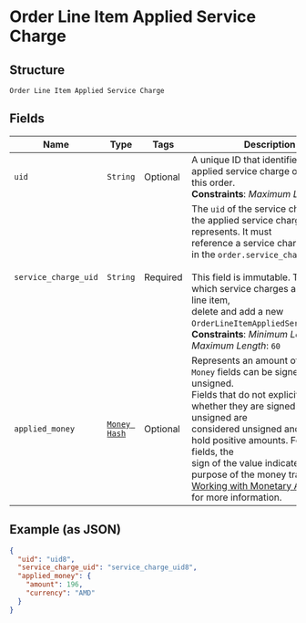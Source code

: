 
# Order Line Item Applied Service Charge

## Structure

`Order Line Item Applied Service Charge`

## Fields

| Name | Type | Tags | Description |
|  --- | --- | --- | --- |
| `uid` | `String` | Optional | A unique ID that identifies the applied service charge only within this order.<br>**Constraints**: *Maximum Length*: `60` |
| `service_charge_uid` | `String` | Required | The `uid` of the service charge that the applied service charge represents. It must<br>reference a service charge present in the `order.service_charges` field.<br><br>This field is immutable. To change which service charges apply to a line item,<br>delete and add a new `OrderLineItemAppliedServiceCharge`.<br>**Constraints**: *Minimum Length*: `1`, *Maximum Length*: `60` |
| `applied_money` | [`Money Hash`](../../doc/models/money.md) | Optional | Represents an amount of money. `Money` fields can be signed or unsigned.<br>Fields that do not explicitly define whether they are signed or unsigned are<br>considered unsigned and can only hold positive amounts. For signed fields, the<br>sign of the value indicates the purpose of the money transfer. See<br>[Working with Monetary Amounts](https://developer.squareup.com/docs/build-basics/working-with-monetary-amounts)<br>for more information. |

## Example (as JSON)

```json
{
  "uid": "uid8",
  "service_charge_uid": "service_charge_uid8",
  "applied_money": {
    "amount": 196,
    "currency": "AMD"
  }
}
```

